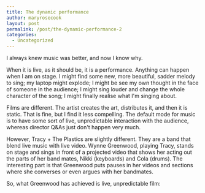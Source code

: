 ```yaml
---
title: The dynamic performance
author: maryrosecook
layout: post
permalink: /post/the-dynamic-performance-2
categories:
  - Uncategorized
---
```

I always knew music was better, and now I know why.

When it is live, as it should be, it is a performance. Anything can happen when I am on stage. I might find some new, more beautiful, sadder melody to sing; my laptop might explode; I might be see my own thought in the face of someone in the audience; I might sing louder and change the whole character of the song; I might finally realise what I'm singing about.

Films are different. The artist creates the art, distributes it, and then it is static. That is fine, but I find it less compelling. The default mode for music is to have some sort of live, unpredictable interaction with the audience, whereas director Q&As just don't happen very much.

However, Tracy + The Plastics are slightly different. They are a band that blend live music with live video. Wynne Greenwood, playing Tracy, stands on stage and sings in front of a projected video that shows her acting out the parts of her band mates, Nikki (keyboards) and Cola (drums). The interesting part is that Greenwood puts pauses in her videos and sections where she converses or even argues with her bandmates.

So, what Greenwood has achieved is live, unpredictable film: